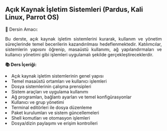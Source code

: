 ## Açık Kaynak İşletim Sistemleri (Pardus, Kali Linux, Parrot OS) <br>

📌 Dersin Amacı:
<p align="justify">Bu derste, açık kaynak işletim sistemlerini kurarak, kullanım ve yönetim süreçlerinde temel becerilerin kazandırılması hedeflenmektedir. Katılımcılar, sistemlerin yapısını öğrenip, masaüstü kullanımı, ağ yapılandırmaları ve kullanıcı yönetimi gibi işlemleri uygulamalı şekilde gerçekleştireceklerdir.</p>

**📚 Ders İçeriği:**
<li> Açık kaynak işletim sistemlerinin genel yapısı </li>
<li> Temel masaüstü ortamları ve kullanıcı işlemleri </li>
<li> Dosya sistemlerinin çalışma prensipleri </li>
<li> Sistem araçları ve uygulama kullanımı </li>
<li> Ağ programları, bağlantı ayarları ve temel konfigürasyonlar </li>
<li> Kullanıcı ve grup yönetimi </li>
<li> Terminal editörleri ile dosya düzenleme </li>
<li> Paket kurulumları ve sistem güncellemeleri </li>
<li> Shell komutları ve otomasyon işlemleri </li>
<li> Dosya/dizin paylaşımı ve erişim kontrolleri </li>

